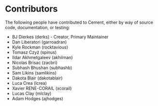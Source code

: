 # Contributors

The following people have contributed to Cement, either by way of source code,
documentation, or testing:

- BJ Dierkes (derks) - Creator, Primary Maintainer
- Dan Liberatori (garroadran)
- Kyle Rockman (rocktavious)
- Tomasz Czyż (spinus)
- Ildar Akhmetgaleev (akhilman)
- Nicolas Brisac (zacbri)
- Subhash Bhushan (subhashb)
- Sam Likins (samlikins)
- Dakota Blair (dakotablair)
- Luca Crea (lcrea)
- Xavier RENE-CORAIL (xcorail)
- Lucas Clay (mlclay)
- Adam Hodges (ajhodges)
